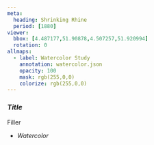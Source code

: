 ```yaml
---
meta:
  heading: Shrinking Rhine
  period: [1880]
viewer:
  bbox: [4.487177,51.90878,4.507257,51.920994]
  rotation: 0
allmaps:
  - label: Watercolor Study
    annotation: watercolor.json
    opacity: 100
    mask: rgb(255,0,0)
    colorize: rgb(255,0,0)
---
```

### _Title_

Filler

- _Watercolor_
